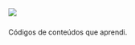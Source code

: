 <div>

<img src="http://www.fapcom.edu.br/wp-content/uploads/2017/04/estudando.gif">

</div>

###

Códigos de conteúdos que aprendi.
